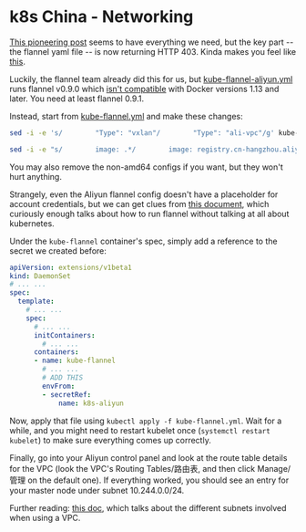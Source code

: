 # k8s China - Networking

[This pioneering post](https://www.alibabacloud.com/forum/read-830) seems to have everything we need, but the key part -- the flannel yaml file -- is now returning HTTP 403. Kinda makes you feel like [this](https://xkcd.com/979/).

Luckily, the flannel team already did this for us, but [kube-flannel-aliyun.yml](https://github.com/coreos/flannel/blob/v0.10.0/Documentation/kube-flannel-aliyun.yml) runs flannel v0.9.0 which [isn't compatible](https://github.com/coreos/flannel/blob/master/Documentation/troubleshooting.md) with Docker versions 1.13 and later.  You need at least flannel 0.9.1.

Instead, start from [kube-flannel.yml](https://github.com/coreos/flannel/blob/v0.10.0/Documentation/kube-flannel.yml) and make these changes:

```bash
sed -i -e 's/        "Type": "vxlan"/        "Type": "ali-vpc"/g' kube-flannel.yml

sed -i -e "s/        image: .*/        image: registry.cn-hangzhou.aliyuncs.com\/kubernetes_containers\/flannel:v0.10.0-amd64/g" kube-flannel.yml
```

You may also remove the non-amd64 configs if you want, but they won't hurt anything.

Strangely, even the Aliyun flannel config doesn't have a placeholder for account credentials, but we can get clues from [this document](https://coreos.com/flannel/docs/latest/alicloud-vpc-backend.html), which curiously enough talks about how to run flannel without talking at all about kubernetes.

Under the `kube-flannel` container's spec, simply add a reference to the secret we created before:

```yaml
apiVersion: extensions/v1beta1
kind: DaemonSet
# ... ...
spec:
  template:
    # ... ... 
    spec:
      # ... ... 
      initContainers:
        # ... ...
      containers:
      - name: kube-flannel
        # ... ...
        # ADD THIS
        envFrom:
        - secretRef:
            name: k8s-aliyun
```

Now, apply that file using `kubectl apply -f kube-flannel.yml`. Wait for a while, and you might need to restart kubelet once (`systemctl restart kubelet`) to make sure everything comes up correctly.

Finally, go into your Aliyun control panel and look at the route table details for the VPC (look the VPC's Routing Tables/路由表, and then click Manage/管理 on the default one). If everything worked, you should see an entry for your master node under subnet 10.244.0.0/24.

Further reading: [this doc](https://www.alibabacloud.com/help/doc-detail/64530.htm?spm=a2c63.p38356.b99.82.71a356aa6GlXQ1), which talks about the different subnets involved when using a VPC.
